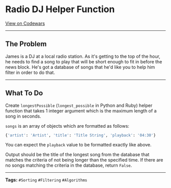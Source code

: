 # Radio DJ Helper Function

[View on Codewars](https://www.codewars.com/kata/561bbcb0fbbfb0f5010000ee/python)

---

## The Problem
James is a DJ at a local radio station. As it's getting to the top of the hour, he needs to find a song to play that will be short enough to fit in before the news block. He's got a database of songs that he'd like you to help him filter in order to do that.

---

## What To Do
Create `longestPossible` (`longest_possible` in Python and Ruby) helper function that takes 1 integer argument which is the maximum length of a song in seconds.

`songs` is an array of objects which are formatted as follows:

```python
{'artist': 'Artist', 'title': 'Title String', 'playback': '04:30'}
```
You can expect the `playback` value to be formatted exactly like above.

Output should be the title of the longest song from the database that matches the criteria of not being longer than the specified time. If there are no songs matching the criteria in the database, return `False`.

---

**Tags:** `#Sorting` `#Filtering` `#Algorithms`